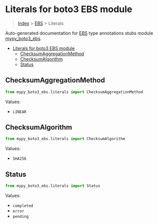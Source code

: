 # Literals for boto3 EBS module

> [Index](..) > [EBS](.) > Literals

Auto-generated documentation for
[EBS](https://boto3.amazonaws.com/v1/documentation/api/latest/reference/services/ebs.html#EBS)
type annotations stubs module
[mypy_boto3_ebs](https://pypi.org/project/mypy-boto3-ebs/).

- [Literals for boto3 EBS module](#literals-for-boto3-ebs-module)
  - [ChecksumAggregationMethod](#checksumaggregationmethod)
  - [ChecksumAlgorithm](#checksumalgorithm)
  - [Status](#status)

## ChecksumAggregationMethod

```python
from mypy_boto3_ebs.literals import ChecksumAggregationMethod
```

Values:

- `LINEAR`

## ChecksumAlgorithm

```python
from mypy_boto3_ebs.literals import ChecksumAlgorithm
```

Values:

- `SHA256`

## Status

```python
from mypy_boto3_ebs.literals import Status
```

Values:

- `completed`
- `error`
- `pending`
